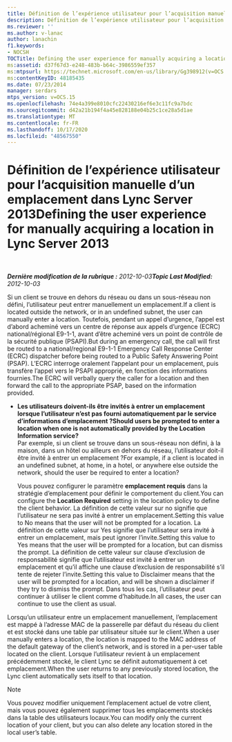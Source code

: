 ```yaml
---
title: Définition de l’expérience utilisateur pour l’acquisition manuelle d’un emplacement
description: Définition de l’expérience utilisateur pour l’acquisition manuelle d’un emplacement.
ms.reviewer: ''
ms.author: v-lanac
author: lanachin
f1.keywords:
- NOCSH
TOCTitle: Defining the user experience for manually acquiring a location
ms:assetid: d37f67d3-e248-483b-b64c-3986559ef357
ms:mtpsurl: https://technet.microsoft.com/en-us/library/Gg398912(v=OCS.15)
ms:contentKeyID: 48185435
ms.date: 07/23/2014
manager: serdars
mtps_version: v=OCS.15
ms.openlocfilehash: 74e4a399e8010cfc22430216ef6e3c11fc9a7bdc
ms.sourcegitcommit: d42a21b194f4a45e828188e04b25c1ce28a5d1ae
ms.translationtype: MT
ms.contentlocale: fr-FR
ms.lasthandoff: 10/17/2020
ms.locfileid: "48567550"
---
```

# <a name="defining-the-user-experience-for-manually-acquiring-a-location-in-lync-server-2013"></a><span data-ttu-id="c30aa-103">Définition de l’expérience utilisateur pour l’acquisition manuelle d’un emplacement dans Lync Server 2013</span><span class="sxs-lookup"><span data-stu-id="c30aa-103">Defining the user experience for manually acquiring a location in Lync Server 2013</span></span>

<div data-xmlns="http://www.w3.org/1999/xhtml">

<div class="topic" data-xmlns="http://www.w3.org/1999/xhtml" data-msxsl="urn:schemas-microsoft-com:xslt" data-cs="https://msdn.microsoft.com/">

<div data-asp="https://msdn2.microsoft.com/asp">



</div>

<div id="mainSection">

<div id="mainBody">

<span> </span>

<span data-ttu-id="c30aa-104">_**Dernière modification de la rubrique :** 2012-10-03_</span><span class="sxs-lookup"><span data-stu-id="c30aa-104">_**Topic Last Modified:** 2012-10-03_</span></span>

<span data-ttu-id="c30aa-105">Si un client se trouve en dehors du réseau ou dans un sous-réseau non défini, l’utilisateur peut entrer manuellement un emplacement.</span><span class="sxs-lookup"><span data-stu-id="c30aa-105">If a client is located outside the network, or in an undefined subnet, the user can manually enter a location.</span></span> <span data-ttu-id="c30aa-106">Toutefois, pendant un appel d’urgence, l’appel est d’abord acheminé vers un centre de réponse aux appels d’urgence (ECRC) national/régional E9-1-1, avant d’être acheminé vers un point de contrôle de la sécurité publique (PSAPI).</span><span class="sxs-lookup"><span data-stu-id="c30aa-106">But during an emergency call, the call will first be routed to a national/regional E9-1-1 Emergency Call Response Center (ECRC) dispatcher before being routed to a Public Safety Answering Point (PSAP).</span></span> <span data-ttu-id="c30aa-107">L’ECRC interroge oralement l’appelant pour un emplacement, puis transfère l’appel vers le PSAPI approprié, en fonction des informations fournies.</span><span class="sxs-lookup"><span data-stu-id="c30aa-107">The ECRC will verbally query the caller for a location and then forward the call to the appropriate PSAP, based on the information provided.</span></span>

  - <span data-ttu-id="c30aa-108">**Les utilisateurs doivent-ils être invités à entrer un emplacement lorsque l’utilisateur n’est pas fourni automatiquement par le service d’informations d’emplacement ?**</span><span class="sxs-lookup"><span data-stu-id="c30aa-108">**Should users be prompted to enter a location when one is not automatically provided by the Location Information service?**</span></span>  
    <span data-ttu-id="c30aa-109">Par exemple, si un client se trouve dans un sous-réseau non défini, à la maison, dans un hôtel ou ailleurs en dehors du réseau, l’utilisateur doit-il être invité à entrer un emplacement ?</span><span class="sxs-lookup"><span data-stu-id="c30aa-109">For example, if a client is located in an undefined subnet, at home, in a hotel, or anywhere else outside the network, should the user be required to enter a location?</span></span>
    
    <span data-ttu-id="c30aa-110">Vous pouvez configurer le paramètre **emplacement requis** dans la stratégie d’emplacement pour définir le comportement du client.</span><span class="sxs-lookup"><span data-stu-id="c30aa-110">You can configure the **Location Required** setting in the location policy to define the client behavior.</span></span> <span data-ttu-id="c30aa-111">La définition de cette valeur sur no signifie que l’utilisateur ne sera pas invité à entrer un emplacement.</span><span class="sxs-lookup"><span data-stu-id="c30aa-111">Setting this value to No means that the user will not be prompted for a location.</span></span> <span data-ttu-id="c30aa-112">La définition de cette valeur sur Yes signifie que l’utilisateur sera invité à entrer un emplacement, mais peut ignorer l’invite.</span><span class="sxs-lookup"><span data-stu-id="c30aa-112">Setting this value to Yes means that the user will be prompted for a location, but can dismiss the prompt.</span></span> <span data-ttu-id="c30aa-113">La définition de cette valeur sur clause d’exclusion de responsabilité signifie que l’utilisateur est invité à entrer un emplacement et qu’il affiche une clause d’exclusion de responsabilité s’il tente de rejeter l’invite.</span><span class="sxs-lookup"><span data-stu-id="c30aa-113">Setting this value to Disclaimer means that the user will be prompted for a location, and will be shown a disclaimer if they try to dismiss the prompt.</span></span> <span data-ttu-id="c30aa-114">Dans tous les cas, l’utilisateur peut continuer à utiliser le client comme d’habitude.</span><span class="sxs-lookup"><span data-stu-id="c30aa-114">In all cases, the user can continue to use the client as usual.</span></span>

<span data-ttu-id="c30aa-115">Lorsqu’un utilisateur entre un emplacement manuellement, l’emplacement est mappé à l’adresse MAC de la passerelle par défaut du réseau du client et est stocké dans une table par utilisateur située sur le client.</span><span class="sxs-lookup"><span data-stu-id="c30aa-115">When a user manually enters a location, the location is mapped to the MAC address of the default gateway of the client’s network, and is stored in a per-user table located on the client.</span></span> <span data-ttu-id="c30aa-116">Lorsque l’utilisateur revient à un emplacement précédemment stocké, le client Lync se définit automatiquement à cet emplacement.</span><span class="sxs-lookup"><span data-stu-id="c30aa-116">When the user returns to any previously stored location, the Lync client automatically sets itself to that location.</span></span>

<div>


> [!NOTE]
> <span data-ttu-id="c30aa-117">Vous pouvez modifier uniquement l’emplacement actuel de votre client, mais vous pouvez également supprimer tous les emplacements stockés dans la table des utilisateurs locaux.</span><span class="sxs-lookup"><span data-stu-id="c30aa-117">You can modify only the current location of your client, but you can also delete any location stored in the local user’s table.</span></span>



</div>

</div>

<span> </span>

</div>

</div>

</div>

